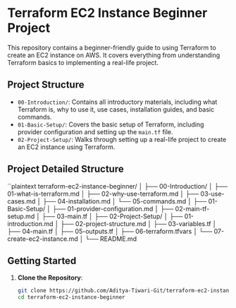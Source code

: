 # Terraform EC2 Instance Beginner Project

This repository contains a beginner-friendly guide to using Terraform to create an EC2 instance on AWS. It covers everything from understanding Terraform basics to implementing a real-life project.

## Project Structure

- `00-Introduction/`: Contains all introductory materials, including what Terraform is, why to use it, use cases, installation guides, and basic commands.
- `01-Basic-Setup/`: Covers the basic setup of Terraform, including provider configuration and setting up the `main.tf` file.
- `02-Project-Setup/`: Walks through setting up a real-life project to create an EC2 instance using Terraform.

## Project Detailed Structure
``plaintext
terraform-ec2-instance-beginner/
│
├── 00-Introduction/
│   ├── 01-what-is-terraform.md
│   ├── 02-why-use-terraform.md
│   ├── 03-use-cases.md
│   ├── 04-installation.md
│   └── 05-commands.md
│
├── 01-Basic-Setup/
│   ├── 01-provider-configuration.md
│   ├── 02-main-tf-setup.md
│   ├── 03-main.tf
│
├── 02-Project-Setup/
│   ├── 01-introduction.md
│   ├── 02-project-structure.md
│   ├── 03-variables.tf
│   ├── 04-main.tf
│   ├── 05-outputs.tf
│   ├── 06-terraform.tfvars
│   └── 07-create-ec2-instance.md
│
└── README.md


## Getting Started

1. **Clone the Repository**:
   ```bash
   git clone https://github.com/Aditya-Tiwari-Git/terraform-ec2-instance-beginner.git
   cd terraform-ec2-instance-beginner

